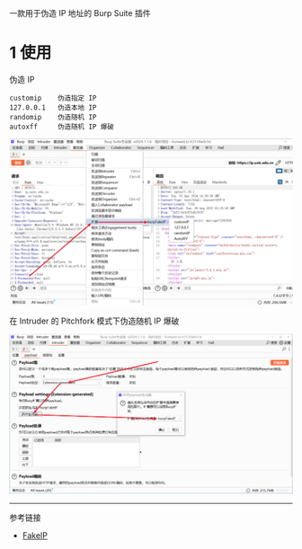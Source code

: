 一款用于伪造 IP 地址的 Burp Suite 插件

# 1 使用

伪造 IP

```
customip	伪造指定 IP
127.0.0.1	伪造本地 IP
randomip	伪造随机 IP
autoxff		伪造随机 IP 爆破
```

![伪造 IP](./../../../../../images/FakeIP/%E4%BC%AA%E9%80%A0%20IP.png)

在 Intruder 的 Pitchfork 模式下伪造随机 IP 爆破

![在 Intruder 的 Pitchfork 模式下伪造随机 IP 爆破](./../../../../../images/FakeIP/%E5%9C%A8%20Intruder%20%E7%9A%84%20Pitchfork%20%E6%A8%A1%E5%BC%8F%E4%B8%8B%E4%BC%AA%E9%80%A0%E9%9A%8F%E6%9C%BA%20IP%20%E7%88%86%E7%A0%B4.png)

---

参考链接

- [FakeIP](https://github.com/TheKingOfDuck/BurpFakeIP)